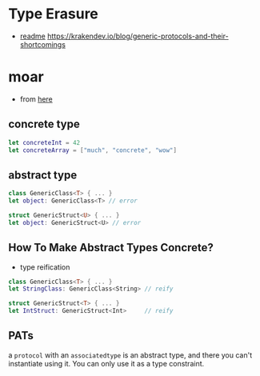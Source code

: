 # Type Erasure

* [readme](https://mikeash.com/pyblog/friday-qa-2017-12-08-type-erasure-in-swift.html)
https://krakendev.io/blog/generic-protocols-and-their-shortcomings

# moar
* from [here](https://academy.realm.io/posts/tryswift-gwendolyn-weston-type-erasure/)

## concrete type
```swift
let concreteInt = 42
let concreteArray = ["much", "concrete", "wow"]
```

## abstract type
```swift
class GenericClass<T> { ... }
let object: GenericClass<T> // error

struct GenericStruct<U> { ... }
let object: GenericStruct<U> // error
```

## How To Make Abstract Types Concrete?
* type reification

```swift
class GenericClass<T> { ... }
let StringClass: GenericClass<String> // reify

struct GenericStruct<T> { ... }
let IntStruct: GenericStruct<Int>     // reify
```

## PATs
a `protocol` with an `associatedtype` is an abstract type, and there you can't
instantiate using it. You can only use it as a type constraint.
